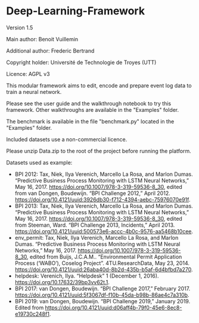 # Deep-Learning-Framework

Version 1.5

Main author: Benoit Vuillemin

Additional author: Frederic Bertrand

Copyright holder: Université de Technologie de Troyes (UTT)

Licence: AGPL v3

This modular framework aims to edit, encode and prepare event log data to train a neural network.

Please see the user guide and the walkthrough notebook to try this framework. Other walkthroughs are available in the "Examples" folder.

The benchmark is available in the file "benchmark.py" located in the "Examples" folder.

Included datasets use a non-commercial licence.

Please unzip Data.zip to the root of the project before running the platform.

Datasets used as example:

- BPI 2012: Tax, Niek, Ilya Verenich, Marcello La Rosa, and Marlon Dumas. “Predictive Business Process Monitoring with LSTM Neural Networks,” May 16, 2017. https://doi.org/10.1007/978-3-319-59536-8_30, edited from van Dongen, Boudewijn. “BPI Challenge 2012,” April 2012. https://doi.org/10.4121/uuid:3926db30-f712-4394-aebc-75976070e91f.
- BPI 2013: Tax, Niek, Ilya Verenich, Marcello La Rosa, and Marlon Dumas. “Predictive Business Process Monitoring with LSTM Neural Networks,” May 16, 2017. https://doi.org/10.1007/978-3-319-59536-8_30, edited from Steeman, Ward. “BPI Challenge 2013, Incidents,” April 2013. https://doi.org/10.4121/uuid:500573e6-accc-4b0c-9576-aa5468b10cee.
- env_permit: Tax, Niek, Ilya Verenich, Marcello La Rosa, and Marlon Dumas. “Predictive Business Process Monitoring with LSTM Neural Networks,” May 16, 2017. https://doi.org/10.1007/978-3-319-59536-8_30, edited from Buijs, J.C.A.M.. “Environmental Permit Application Process (‘WABO’), Coselog Project”. 4TU.ResearchData, May 23, 2014. https://doi.org/10.4121/uuid:26aba40d-8b2d-435b-b5af-6d4bfbd7a270. 
- helpdesk: Verenich, Ilya. “Helpdesk” 1 (December 1, 2016). https://doi.org/10.17632/39bp3vv62t.1.
- BPI 2017: van Dongen, Boudewijn. “BPI Challenge 2017,” February 2017. https://doi.org/10.4121/uuid:5f3067df-f10b-45da-b98b-86ae4c7a310b.
- BPI 2019: van Dongen, Boudewijn. “BPI Challenge 2019,” January 2019. Edited from https://doi.org/10.4121/uuid:d06aff4b-79f0-45e6-8ec8-e19730c248f1.